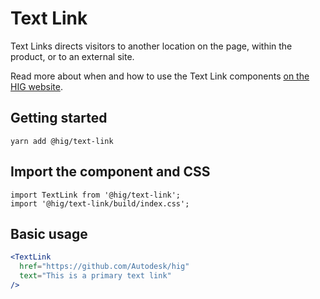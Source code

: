 # Text Link

Text Links directs visitors to another location on the page, within the product, or to an external site.

Read more about when and how to use the Text Link components [on the HIG website](https://hig.autodesk.com/web/basics/text-links).

## Getting started

```
yarn add @hig/text-link
```

## Import the component and CSS

```
import TextLink from '@hig/text-link';
import '@hig/text-link/build/index.css';
```

## Basic usage

```jsx
<TextLink
  href="https://github.com/Autodesk/hig"
  text="This is a primary text link"
/>
```
